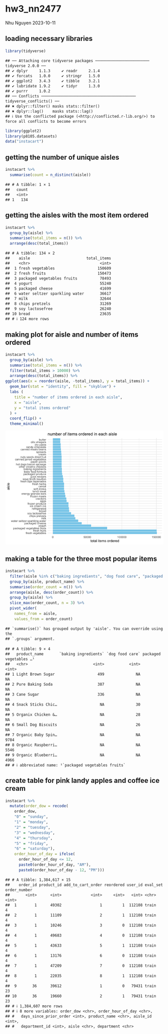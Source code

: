 hw3_nn2477
================
Nhu Nguyen
2023-10-11

## loading necessary libraries

``` r
library(tidyverse)
```

    ## ── Attaching core tidyverse packages ──────────────────────── tidyverse 2.0.0 ──
    ## ✔ dplyr     1.1.3     ✔ readr     2.1.4
    ## ✔ forcats   1.0.0     ✔ stringr   1.5.0
    ## ✔ ggplot2   3.4.3     ✔ tibble    3.2.1
    ## ✔ lubridate 1.9.2     ✔ tidyr     1.3.0
    ## ✔ purrr     1.0.2     
    ## ── Conflicts ────────────────────────────────────────── tidyverse_conflicts() ──
    ## ✖ dplyr::filter() masks stats::filter()
    ## ✖ dplyr::lag()    masks stats::lag()
    ## ℹ Use the conflicted package (<http://conflicted.r-lib.org/>) to force all conflicts to become errors

``` r
library(ggplot2)
library(p8105.datasets)
data("instacart")
```

## getting the number of unique aisles

``` r
instacart %>% 
  summarise(count = n_distinct(aisle))
```

    ## # A tibble: 1 × 1
    ##   count
    ##   <int>
    ## 1   134

## getting the aisles with the most item ordered

``` r
instacart %>% 
  group_by(aisle) %>% 
  summarise(total_items = n()) %>% 
  arrange(desc(total_items))
```

    ## # A tibble: 134 × 2
    ##    aisle                         total_items
    ##    <chr>                               <int>
    ##  1 fresh vegetables                   150609
    ##  2 fresh fruits                       150473
    ##  3 packaged vegetables fruits          78493
    ##  4 yogurt                              55240
    ##  5 packaged cheese                     41699
    ##  6 water seltzer sparkling water       36617
    ##  7 milk                                32644
    ##  8 chips pretzels                      31269
    ##  9 soy lactosefree                     26240
    ## 10 bread                               23635
    ## # ℹ 124 more rows

## making plot for aisle and number of items ordered

``` r
instacart %>% 
  group_by(aisle) %>% 
  summarise(total_items = n()) %>% 
  filter(total_items > 10000) %>% 
  arrange(desc(total_items)) %>% 
ggplot(aes(x = reorder(aisle, -total_items), y = total_items)) +
  geom_bar(stat = "identity", fill = "skyblue") + 
  labs (
    title = "number of items ordered in each aisle", 
    x = "aisle",
    y = "total items ordered"
  ) + 
  coord_flip() + 
  theme_minimal()
```

![](p8105_hw3_nn2477_files/figure-gfm/unnamed-chunk-4-1.png)<!-- -->

## making a table for the three most popular items

``` r
instacart %>% 
  filter(aisle %in% c("baking ingredients", "dog food care", "packaged vegetables fruits")) %>% 
  group_by(aisle, product_name) %>% 
  summarise(order_count = n()) %>% 
  arrange(aisle, desc(order_count)) %>% 
  group_by(aisle) %>% 
  slice_max(order_count, n = 3) %>% 
  pivot_wider(
    names_from = aisle,
    values_from = order_count)
```

    ## `summarise()` has grouped output by 'aisle'. You can override using the
    ## `.groups` argument.

    ## # A tibble: 9 × 4
    ##   product_name       `baking ingredients` `dog food care` packaged vegetables …¹
    ##   <chr>                             <int>           <int>                  <int>
    ## 1 Light Brown Sugar                   499              NA                     NA
    ## 2 Pure Baking Soda                    387              NA                     NA
    ## 3 Cane Sugar                          336              NA                     NA
    ## 4 Snack Sticks Chic…                   NA              30                     NA
    ## 5 Organix Chicken &…                   NA              28                     NA
    ## 6 Small Dog Biscuits                   NA              26                     NA
    ## 7 Organic Baby Spin…                   NA              NA                   9784
    ## 8 Organic Raspberri…                   NA              NA                   5546
    ## 9 Organic Blueberri…                   NA              NA                   4966
    ## # ℹ abbreviated name: ¹​`packaged vegetables fruits`

## create table for pink landy apples and coffee ice cream

``` r
instacart %>% 
  mutate(order_dow = recode(
    order_dow,
    "0" = "sunday",
    "1" = "monday",
    "2" = "tuesday",
    "3" = "wednesday",
    "4" = "thursday",
    "5" = "friday",
    "6" = "saturday"), 
    order_hour_of_day = ifelse(
      order_hour_of_day <= 12, 
      paste0(order_hour_of_day, "AM"),
      paste0(order_hour_of_day - 12, "PM")))
```

    ## # A tibble: 1,384,617 × 15
    ##    order_id product_id add_to_cart_order reordered user_id eval_set order_number
    ##       <int>      <int>             <int>     <int>   <int> <chr>           <int>
    ##  1        1      49302                 1         1  112108 train               4
    ##  2        1      11109                 2         1  112108 train               4
    ##  3        1      10246                 3         0  112108 train               4
    ##  4        1      49683                 4         0  112108 train               4
    ##  5        1      43633                 5         1  112108 train               4
    ##  6        1      13176                 6         0  112108 train               4
    ##  7        1      47209                 7         0  112108 train               4
    ##  8        1      22035                 8         1  112108 train               4
    ##  9       36      39612                 1         0   79431 train              23
    ## 10       36      19660                 2         1   79431 train              23
    ## # ℹ 1,384,607 more rows
    ## # ℹ 8 more variables: order_dow <chr>, order_hour_of_day <chr>,
    ## #   days_since_prior_order <int>, product_name <chr>, aisle_id <int>,
    ## #   department_id <int>, aisle <chr>, department <chr>
